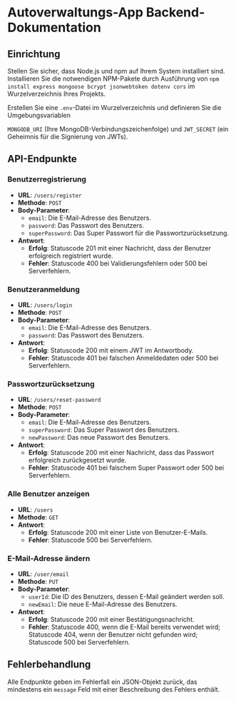 # Autoverwaltungs-App Backend-Dokumentation

## Einrichtung

Stellen Sie sicher, dass Node.js und npm auf Ihrem System installiert sind.
Installieren Sie die notwendigen NPM-Pakete durch Ausführung von `npm install
express mongoose bcrypt jsonwebtoken dotenv cors` im Wurzelverzeichnis Ihres Projekts. 

Erstellen Sie eine `.env`-Datei im Wurzelverzeichnis und definieren Sie die Umgebungsvariablen

`MONGODB_URI` (Ihre MongoDB-Verbindungszeichenfolge) und `JWT_SECRET` (ein Geheimnis für die Signierung von JWTs).

## API-Endpunkte



### Benutzerregistrierung

- **URL**: `/users/register`
- **Methode**: `POST`
- **Body-Parameter**:
  - `email`: Die E-Mail-Adresse des Benutzers.
  - `password`: Das Passwort des Benutzers.
  - `superPassword`: Das Super Passwort für die Passwortzurücksetzung.
- **Antwort**:
  - **Erfolg**: Statuscode 201 mit einer Nachricht, dass der Benutzer erfolgreich registriert wurde.
  - **Fehler**: Statuscode 400 bei Validierungsfehlern oder 500 bei Serverfehlern.

### Benutzeranmeldung

- **URL**: `/users/login`
- **Methode**: `POST`
- **Body-Parameter**:
  - `email`: Die E-Mail-Adresse des Benutzers.
  - `password`: Das Passwort des Benutzers.
- **Antwort**:
  - **Erfolg**: Statuscode 200 mit einem JWT im Antwortbody.
  - **Fehler**: Statuscode 401 bei falschen Anmeldedaten oder 500 bei Serverfehlern.

### Passwortzurücksetzung

- **URL**: `/users/reset-password`
- **Methode**: `POST`
- **Body-Parameter**:
  - `email`: Die E-Mail-Adresse des Benutzers.
  - `superPassword`: Das Super Passwort des Benutzers.
  - `newPassword`: Das neue Passwort des Benutzers.
- **Antwort**:
  - **Erfolg**: Statuscode 200 mit einer Nachricht, dass das Passwort erfolgreich zurückgesetzt wurde.
  - **Fehler**: Statuscode 401 bei falschem Super Passwort oder 500 bei Serverfehlern.

### Alle Benutzer anzeigen

- **URL**: `/users`
- **Methode**: `GET`
- **Antwort**:
  - **Erfolg**: Statuscode 200 mit einer Liste von Benutzer-E-Mails.
  - **Fehler**: Statuscode 500 bei Serverfehlern.

### E-Mail-Adresse ändern

- **URL**: `/user/email`
- **Methode**: `PUT`
- **Body-Parameter**:
  - `userId`: Die ID des Benutzers, dessen E-Mail geändert werden soll.
  - `newEmail`: Die neue E-Mail-Adresse des Benutzers.
- **Antwort**:
  - **Erfolg**: Statuscode 200 mit einer Bestätigungsnachricht.
  - **Fehler**: Statuscode 400, wenn die E-Mail bereits verwendet wird; Statuscode 404, wenn der Benutzer nicht gefunden wird; Statuscode 500 bei Serverfehlern.

## Fehlerbehandlung

Alle Endpunkte geben im Fehlerfall ein JSON-Objekt zurück, das mindestens ein `message` Feld mit einer Beschreibung des Fehlers enthält.
